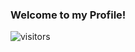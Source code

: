 ### Welcome to my Profile!

![visitors](https://github-readme-stats.vercel.app/api?username=paradox64&show_icons=true&hide_border=true&&count_private=true&include_all_commits=true)
